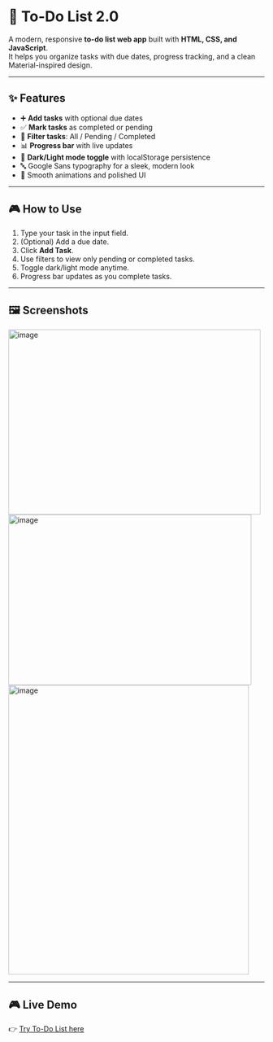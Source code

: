 # 📝 To-Do List 2.0

A modern, responsive **to-do list web app** built with **HTML, CSS, and JavaScript**.  
It helps you organize tasks with due dates, progress tracking, and a clean Material-inspired design.

---

## ✨ Features

- ➕ **Add tasks** with optional due dates  
- ✅ **Mark tasks** as completed or pending  
- 🔎 **Filter tasks**: All / Pending / Completed  
- 📊 **Progress bar** with live updates  
- 🌙 **Dark/Light mode toggle** with localStorage persistence  
- 🔤 Google Sans typography for a sleek, modern look  
- 🎨 Smooth animations and polished UI  

---

## 🎮 How to Use

1. Type your task in the input field.  
2. (Optional) Add a due date.  
3. Click **Add Task**.  
4. Use filters to view only pending or completed tasks.  
5. Toggle dark/light mode anytime.  
6. Progress bar updates as you complete tasks.  

---

## 🖼️ Screenshots

<img width="496" height="364" alt="image" src="https://github.com/user-attachments/assets/e7584df8-d897-40f5-9e14-c9ef1d5926e7" />
<img width="478" height="335" alt="image" src="https://github.com/user-attachments/assets/7a954e23-3e44-46c8-8132-5a5cc147f424" />
<img width="473" height="569" alt="image" src="https://github.com/user-attachments/assets/5ae7ac64-af99-448a-97c8-841c5676ad8c" />




---

## 🎮 Live Demo
👉 [Try To-Do List here](https://saaquuiib.github.io/todo-list/)
